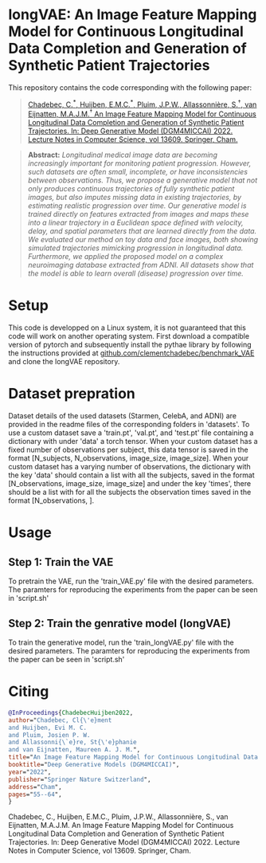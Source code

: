 # longVAE: An Image Feature Mapping Model for Continuous Longitudinal Data Completion and Generation of Synthetic Patient Trajectories

This repository contains the code corresponding with the following paper:

> [Chadebec, C.<sup>\*</sup>, Huijben, E.M.C.<sup>\*</sup>, Pluim, J.P.W., Allassonnière, S.<sup>†</sup>, van Eijnatten, M.A.J.M.<sup>†</sup> An Image Feature Mapping Model for Continuous Longitudinal Data Completion and Generation of Synthetic Patient Trajectories. In: Deep Generative Model (DGM4MICCAI) 2022. Lecture Notes in Computer Science, vol 13609. Springer, Cham.](https://link.springer.com/chapter/10.1007/978-3-031-18576-2_6)

> **Abstract:** *Longitudinal medical image data are becoming increasingly important for monitoring patient progression. However, such datasets are often small, incomplete, or have inconsistencies between observations. Thus, we propose a generative model that not only produces continuous trajectories of fully synthetic patient images, but also imputes missing data in existing trajectories, by estimating realistic progression over time. Our generative model is trained directly on features extracted from images and maps these into a linear trajectory in a Euclidean space defined with velocity, delay, and spatial parameters that are learned directly from the data. We evaluated our method on toy data and face images, both showing simulated trajectories mimicking progression in longitudinal data. Furthermore, we applied the proposed model on a complex neuroimaging database extracted from ADNI. All datasets show that the model is able to learn overall (disease) progression over time.*

# Setup
This code is developped on a Linux system, it is not guaranteed that this code will work on another operating system. First download a compatible version of pytorch and subsequently install the pythae library by following the instructions provided at [github.com/clementchadebec/benchmark_VAE](https://github.com/clementchadebec/benchmark_VAE) and clone the longVAE repository.

# Dataset prepration
Dataset details of the used datasets (Starmen, CelebA, and ADNI) are provided in the readme files of the corresponding folders in 'datasets'. To use a custom dataset save a 'train.pt', 'val.pt', and 'test.pt' file containing a dictionary with under 'data' a torch tensor. When your custom dataset has a fixed number of observations per subject, this data tensor is saved in the format \[N\_subjects, N\_observations, image\_size, image\_size\]. When your custom dataset has a varying number of observations, the dictionary with the key 'data' should contain a list with all the subjects, saved in the format \[N\_observations, image\_size, image\_size\] and under the key 'times', there should be a list with for all the subjects the observation times saved in the format \[N\_observations, \].

# Usage
## Step 1: Train the VAE
To pretrain the VAE, run the 'train_VAE.py' file with the desired parameters. The paramters for reproducing the experiments from the paper can be seen in 'script.sh'


## Step 2: Train the genrative model (longVAE)
To train the generative model, run the 'train_longVAE.py' file with the desired parameters. The paramters for reproducing the experiments from the paper can be seen in 'script.sh'

# Citing
```bibtex
@InProceedings{ChadebecHuijben2022,
author="Chadebec, Cl{\'e}ment
and Huijben, Evi M. C.
and Pluim, Josien P. W.
and Allassonni{\`e}re, St{\'e}phanie
and van Eijnatten, Maureen A. J. M.",
title="An Image Feature Mapping Model for Continuous Longitudinal Data Completion and Generation of Synthetic Patient Trajectories",
booktitle="Deep Generative Models (DGM4MICCAI)",
year="2022",
publisher="Springer Nature Switzerland",
address="Cham",
pages="55--64",
}

```


Chadebec, C., Huijben, E.M.C., Pluim, J.P.W., Allassonnière, S., van Eijnatten, M.A.J.M. An Image Feature Mapping Model for Continuous Longitudinal Data Completion and Generation of Synthetic Patient Trajectories. In: Deep Generative Model (DGM4MICCAI) 2022. Lecture Notes in Computer Science, vol 13609. Springer, Cham.
